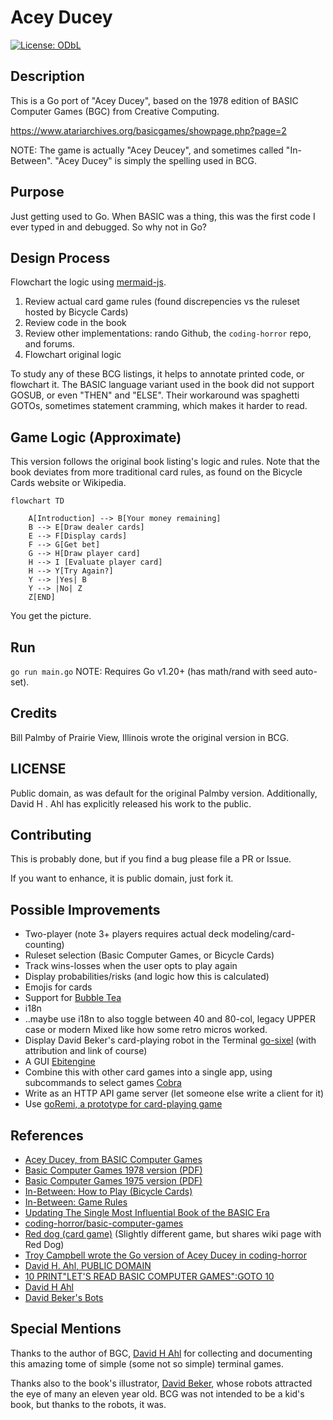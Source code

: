 
# Acey Ducey
[![License: ODbL](https://img.shields.io/badge/License-PDDL-brightgreen.svg)](https://opendatacommons.org/licenses/pddl/)

## Description
This is a Go port of "Acey Ducey", based on the 1978 edition of
BASIC Computer Games (BGC) from Creative Computing.

https://www.atariarchives.org/basicgames/showpage.php?page=2

NOTE: The game is actually "Acey Deucey", and sometimes called "In-Between".
"Acey Ducey" is simply the spelling used in BCG.

## Purpose
Just getting used to Go. When BASIC was a thing, this was the first code I ever typed in and debugged.
So why not in Go? 

## Design Process

Flowchart the logic using [mermaid-js](https://github.com/mermaid-js/mermaid).

1. Review actual card game rules (found discrepencies vs the ruleset hosted by Bicycle Cards)
1. Review code in the book
1. Review other implementations: rando Github, the `coding-horror` repo, and forums. 
1. Flowchart original logic

To study any of these BCG listings, it helps to annotate printed code, or flowchart it.
The BASIC language variant used in the book did not support GOSUB, or even "THEN" and "ELSE".
Their workaround was spaghetti GOTOs, sometimes statement cramming, which makes it harder to read.

## Game Logic (Approximate)

This version follows the original book listing's logic and rules. Note that the book deviates
from more traditional card rules, as found on the Bicycle Cards website or Wikipedia.

```mermaid
flowchart TD
    
    A[Introduction] --> B[Your money remaining]
    B --> E[Draw dealer cards]
    E --> F[Display cards]
    F --> G[Get bet]
    G --> H[Draw player card]
    H --> I [Evaluate player card]
    H --> Y[Try Again?]
    Y --> |Yes| B
    Y --> |No| Z
    Z[END]
```

You get the picture.

## Run

`go run main.go`
NOTE: Requires Go v1.20+ (has math/rand with seed auto-set).

## Credits

Bill Palmby of Prairie View, Illinois wrote the original version in BCG.

## LICENSE
Public domain, as was default for the original Palmby version.
Additionally, David H . Ahl has explicitly released his work to the public.

## Contributing

This is probably done, but if you find a bug please file a PR or Issue.

If you want to enhance, it is public domain, just fork it.

## Possible Improvements

* Two-player (note 3+ players requires actual deck modeling/card-counting)
* Ruleset selection (Basic Computer Games, or Bicycle Cards)
* Track wins-losses when the user opts to play again
* Display probabilities/risks (and logic how this is calculated)
* Emojis for cards
* Support for [Bubble Tea](https://github.com/charmbracelet/bubbletea)
* i18n
* ..maybe use i18n to also toggle between 40 and 80-col, legacy UPPER case or modern Mixed like how some retro micros worked.
* Display David Beker's card-playing robot in the Terminal [go-sixel](https://github.com/mattn/go-sixel) (with attribution and link of course)
* A GUI [Ebitengine](https://ebitengine.org/)
* Combine this with other card games into a single app, using subcommands to select games [Cobra](https://github.com/spf13/cobra)
* Write as an HTTP API game server (let someone else write a client for it)
* Use [goRemi, a prototype for card-playing game](https://github.com/ibrdrahim/goRemi)

## References

* [Acey Ducey, from BASIC Computer Games](https://www.atariarchives.org/basicgames/showpage.php?page=2)
* [Basic Computer Games 1978 version (PDF)](https://annarchive.com/files/Basic_Computer_Games_Microcomputer_Edition.pdf)
* [Basic Computer Games 1975 version (PDF)](http://www.bitsavers.org/pdf/dec/_Books/101_BASIC_Computer_Games_Mar75.pdf)
* [In-Between: How to Play (Bicycle Cards)](https://bicyclecards.com/how-to-play/in-between/)
* [In-Between: Game Rules](https://playingcarddecks.com/blogs/how-to-play/in-between-game-rules)
* [Updating The Single Most Influential Book of the BASIC Era](https://blog.codinghorror.com/updating-the-single-most-influential-book-of-the-basic-era/)
* [coding-horror/basic-computer-games](https://github.com/coding-horror/basic-computer-games)
* [Red dog (card game)](https://en.wikipedia.org/wiki/Red_dog_(card_game)) (Slightly different game, but shares wiki page with Red Dog)
* [Troy Campbell wrote the Go version of Acey Ducey in coding-horror](https://github.com/coding-horror/basic-computer-games/commits/main/00_Alternate_Languages/01_Acey_Ducey)
* [David H. Ahl, PUBLIC DOMAIN](https://twitter.com/search?q=David%20ahl&src=typed_query&f=live)
* [10 PRINT"LET'S READ BASIC COMPUTER GAMES":GOTO 10](https://forums.somethingawful.com/showthread.php?threadid=3928712)
* [David H Ahl](https://en.wikipedia.org/wiki/David_H._Ahl)
* [David Beker's Bots](http://www.bekerbots.com/)

## Special Mentions

Thanks to the author of BGC, [David H Ahl](https://en.wikipedia.org/wiki/David_H._Ahl) for collecting and documenting
this amazing tome of simple (some not so simple) terminal games.

Thanks also to the book's illustrator, [David Beker](http://www.bekerbots.com/), whose robots attracted the eye
of many an eleven year old. BCG was not intended to be a kid's book, but thanks to the robots, it was.